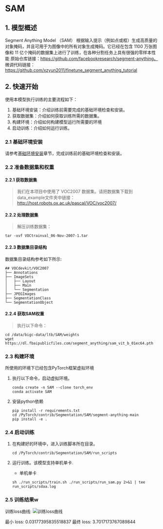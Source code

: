 
# SAM
## 1. 模型概述
Segment Anything Model （SAM） 根据输入提示（例如点或框）生成高质量的对象掩码，并且可用于为图像中的所有对象生成掩码。它已经在包含 1100 万张图像和 11 亿个掩码的数据集上进行了训练，在各种分割任务上具有很强的零样本性能
原始仓库链接：https://github.com/facebookresearch/segment-anything。
微调代码链接：https://github.com/xzyun2011/finetune_segment_anything_tutorial

## 2. 快速开始
使用本模型执行训练的主要流程如下：
1. 基础环境安装：介绍训练前需要完成的基础环境检查和安装。
2. 获取数据集：介绍如何获取训练所需的数据集。
3. 构建环境：介绍如何构建模型运行所需要的环境
4. 启动训练：介绍如何运行训练。

### 2.1 基础环境安装

请参考[基础环境安装](../../../../doc/Environment.md)章节，完成训练前的基础环境检查和安装。

### 2.2 准备数据集和权重
#### 2.2.1 获取数据集
> 我们在本项目中使用了 VOC2007  数据集。请把数据集下载到data_example文件夹中链接：http://host.robots.ox.ac.uk/pascal/VOC/voc2007/


#### 2.2.2 处理数据集
> 解压训练数据集：
```
tar -xvf VOCtrainval_06-Nov-2007-1.tar
```

#### 2.2.3 数据集目录结构

数据集目录结构参考如下所示:
```
## VOCdevkit/VOC2007
├── Annotations
├── ImageSets
│   ├── Layout
│   ├── Main
│   └── Segmentation
├── JPEGImages
├── SegmentationClass
└── SegmentationObject
```

#### 2.2.4 获取SAM权重
> 执行以下命令：
```
cd /data/bigc-data/ltb/SAM/weights
wget https://dl.fbaipublicfiles.com/segment_anything/sam_vit_b_01ec64.pth
```


### 2.3 构建环境

所使用的环境下已经包含PyTorch框架虚拟环境
1. 执行以下命令，启动虚拟环境。
    ```
    conda create -n SAM --clone torch_env
    conda activate SAM
    ```

2. 安装python依赖
    ```
    pip install -r requirements.txt
    cd /PyTorch/contrib/Segmentation/SAM/segment-anything-main
    pip install -e .
    ```

### 2.4 启动训练
1. 在构建好的环境中，进入训练脚本所在目录。
    ```
    cd /PyTorch/contrib/Segmentation/SAM/run_scripts
    ```

2. 运行训练。该模型支持单机单卡.

    -  单机单卡
    ```
   sh ./run_scripts/train.sh ./run_scripts/run_sam.py 2>&1 | tee run_scripts/sdaa.log
    ```

    

### 2.5 训练结果w
训练loss曲线: 
![训练loss曲线](./run_scripts/loss.png)

最小 loss: 0.03177395835518837
最终 loss: 3.7017173767089844
